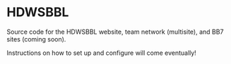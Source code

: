 # HDWSBBL
Source code for the HDWSBBL website, team network (multisite), and BB7 sites (coming soon).

Instructions on how to set up and configure will come eventually!
